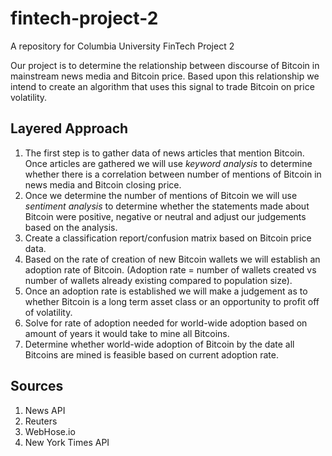 # fintech-project-2
A repository for Columbia University FinTech Project 2

Our project is to determine the relationship between discourse of Bitcoin in mainstream news media and  Bitcoin price. Based upon this relationship we intend to create an algorithm that uses this signal to trade Bitcoin on price volatility.

## Layered Approach
1. The first step is to gather data of news articles that mention Bitcoin. Once articles are gathered we will use *keyword analysis* to determine whether there is a correlation between number of mentions of Bitcoin in news media and Bitcoin closing price.
2. Once we determine the number of mentions of Bitcoin we will use *sentiment analysis* to determine whether the statements made about Bitcoin were positive, negative or neutral and adjust our judgements based on the analysis.
3. Create a classification report/confusion matrix based on Bitcoin price data.
4. Based on the rate of creation of new Bitcoin wallets we will establish an adoption rate of Bitcoin. (Adoption rate = number of wallets created vs number of wallets already existing compared to population size).
5. Once an adoption rate is established we will make a judgement as to whether Bitcoin is a long term asset class or an opportunity to profit off of volatility.
6. Solve for rate of adoption needed for world-wide adoption based on amount of years it would take to mine all Bitcoins.
7. Determine whether world-wide adoption of Bitcoin by the date all Bitcoins are mined is feasible based on current adoption rate.

## Sources
1. News API
2. Reuters 
3. WebHose.io
4. New York Times API